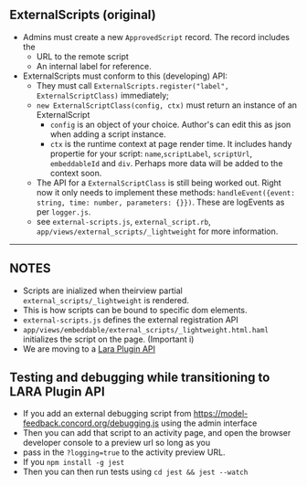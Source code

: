 ## ExternalScripts (original)

* Admins must create a new `ApprovedScript` record.  The record includes the
    * URL to the remote script
    * An internal label for reference.
* ExternalScripts must conform to this (developing) API:
    * They must call `ExternalScripts.register("label", ExternalScriptClass)` immediately;
    * `new ExternalScriptClass(config, ctx)` must return an instance of an ExternalScript
        * `config` is an object of your choice.  Author's can edit this as json when adding a script instance.
        * `ctx` is the runtime context at page render time. It includes handy propertie for your script:
        `name`,`scriptLabel`, `scriptUrl`, `embeddableId` and `div`. Perhaps more data will be added to the context soon.
    * The API for a `ExternalScriptClass` is still being worked out.  Right now it only needs to implement these methods:
        `handleEvent({event: string, time: number, parameters: {}})`. These are logEvents as per `logger.js`.
    * see `external-scripts.js`, `external_script.rb`, `app/views/external_scripts/_lightweight` for more information.

----

## NOTES
- Scripts are inialized when theirview partial `external_scripts/_lightweight` is rendered.
- This is how scripts can be bound to specific dom elements.
- `external-scripts.js` defines the external registration API
- `app/views/embeddable/external_scripts/_lightweight.html.haml` initializes the script on the page. (Important i)
- We are moving to a [Lara Plugin API](lara-plugin-api.md)

## Testing and debugging while transitioning to LARA Plugin API
* If you add an external debugging script from https://model-feedback.concord.org/debugging.js using the admin interface
* Then you can add that script to an activity page, and open the browser developer console to a preview url so long as you
* pass in the `?logging=true` to the activity preview URL.
* If you `npm install -g jest`
* Then you can then run tests using `cd jest && jest --watch`
